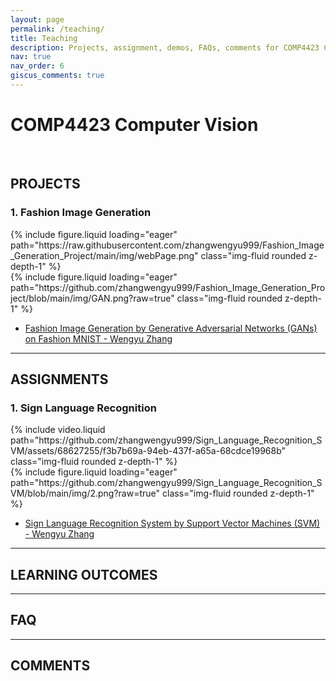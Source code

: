 ```yaml
---
layout: page
permalink: /teaching/
title: Teaching
description: Projects, assignment, demos, FAQs, comments for COMP4423 Computer Vision course.
nav: true
nav_order: 6
giscus_comments: true
---
```


# COMP4423 Computer Vision

<br>

## PROJECTS

### 1. Fashion Image Generation


<div class="row mt-3">
    <div class="col-sm mt-3 mt-md-0">
        {% include figure.liquid loading="eager" path="https://raw.githubusercontent.com/zhangwengyu999/Fashion_Image_Generation_Project/main/img/webPage.png" class="img-fluid rounded z-depth-1" %}
    </div>
    <div class="col-sm mt-3 mt-md-0">
        {% include figure.liquid loading="eager" path="https://github.com/zhangwengyu999/Fashion_Image_Generation_Project/blob/main/img/GAN.png?raw=true" class="img-fluid rounded z-depth-1" %}
    </div>
</div>

- [Fashion Image Generation by Generative Adversarial Networks (GANs) on Fashion MNIST - Wengyu Zhang](https://github.com/zhangwengyu999/Fashion_Image_Generation_Project)

---

## ASSIGNMENTS

### 1. Sign Language Recognition

<div class="row mt-3">
    <div class="col-sm mt-3 mt-md-0">
        {% include video.liquid path="https://github.com/zhangwengyu999/Sign_Language_Recognition_SVM/assets/68627255/f3b7b69a-94eb-437f-a65a-68cdce19968b" class="img-fluid rounded z-depth-1" %}
    </div>
    <div class="col-sm mt-3 mt-md-0">
        {% include figure.liquid loading="eager" path="https://github.com/zhangwengyu999/Sign_Language_Recognition_SVM/blob/main/img/2.png?raw=true" class="img-fluid rounded z-depth-1" %}
    </div>
</div>

- [Sign Language Recognition System by Support Vector Machines (SVM) - Wengyu Zhang](https://github.com/zhangwengyu999/Sign_Language_Recognition_SVM)

---

## LEARNING OUTCOMES

---

## FAQ

---

## COMMENTS
